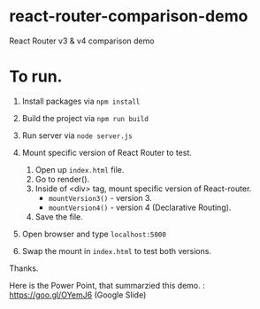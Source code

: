 # react-router-comparison-demo
React Router v3 &amp; v4 comparison demo


# To run.

1. Install packages via `npm install`

2. Build the project via `npm run build`

3. Run server via `node server.js`

4. Mount specific version of React Router to test.
	1. Open up `index.html` file.
	2. Go to render().
	3. Inside of \<div> tag, mount specific version of React-router.
		- `mountVersion3()` - version 3.
		- `mountVersion4()` - version 4 (Declarative Routing).
	4. Save the file.

5. Open browser and type `localhost:5000`

6. Swap the mount in `index.html` to test both versions. 

Thanks.


Here is the Power Point, that summarzied this demo.
: https://goo.gl/OYemJ6 (Google Slide)